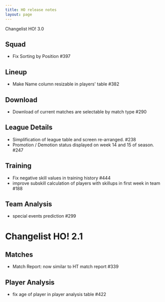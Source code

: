 ```yaml
---
title: HO release notes
layout: page
---
```


Changelist HO! 3.0

## Squad
  - Fix Sorting by Position #397

## Lineup
  - Make Name column resizable in players' table #382

## Download
  - Download of current matches are selectable by match type  #290

## League Details
 - Simplification of league table and screen re-arranged. #238
 - Promotion / Demotion status displayed on week 14 and 15 of season. #247

## Training 
 - Fix negative skill values in training history #444
 - improve subskill calculation of players with skillups in first week in team #188


## Team Analysis
  - special events prediction #299

Changelist HO! 2.1
====================


## Matches
  - Match Report: now similar to HT match report  #339

## Player Analysis
  - fix age of player in player analysis table #422
